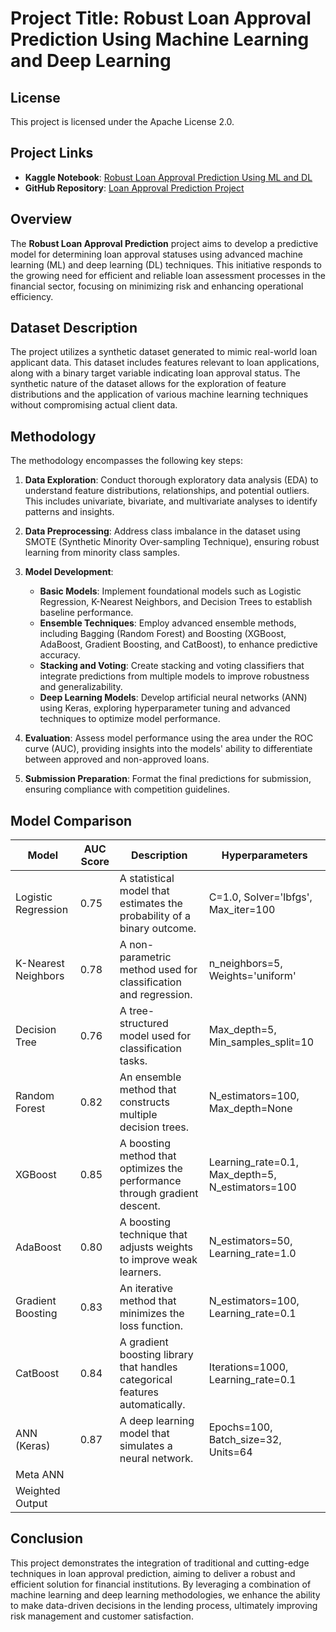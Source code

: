 # Project Title: Robust Loan Approval Prediction Using Machine Learning and Deep Learning

## License
This project is licensed under the Apache License 2.0.

## Project Links
- **Kaggle Notebook**: [Robust Loan Approval Prediction Using ML and DL](https://www.kaggle.com/code/shuvendupritam/robust-loan-approval-prediction-using-ml-and-dl)
- **GitHub Repository**: [Loan Approval Prediction Project](https://github.com/SPritamDas/Portfolio-Projects/blob/main/Loan%20Approval%20Prediction/robust-loan-approval-prediction-using-ml-and-dl.ipynb)

## Overview
The **Robust Loan Approval Prediction** project aims to develop a predictive model for determining loan approval statuses using advanced machine learning (ML) and deep learning (DL) techniques. This initiative responds to the growing need for efficient and reliable loan assessment processes in the financial sector, focusing on minimizing risk and enhancing operational efficiency.

## Dataset Description
The project utilizes a synthetic dataset generated to mimic real-world loan applicant data. This dataset includes features relevant to loan applications, along with a binary target variable indicating loan approval status. The synthetic nature of the dataset allows for the exploration of feature distributions and the application of various machine learning techniques without compromising actual client data.

## Methodology
The methodology encompasses the following key steps:

1. **Data Exploration**: Conduct thorough exploratory data analysis (EDA) to understand feature distributions, relationships, and potential outliers. This includes univariate, bivariate, and multivariate analyses to identify patterns and insights.

2. **Data Preprocessing**: Address class imbalance in the dataset using SMOTE (Synthetic Minority Over-sampling Technique), ensuring robust learning from minority class samples.

3. **Model Development**:
   - **Basic Models**: Implement foundational models such as Logistic Regression, K-Nearest Neighbors, and Decision Trees to establish baseline performance.
   - **Ensemble Techniques**: Employ advanced ensemble methods, including Bagging (Random Forest) and Boosting (XGBoost, AdaBoost, Gradient Boosting, and CatBoost), to enhance predictive accuracy.
   - **Stacking and Voting**: Create stacking and voting classifiers that integrate predictions from multiple models to improve robustness and generalizability.
   - **Deep Learning Models**: Develop artificial neural networks (ANN) using Keras, exploring hyperparameter tuning and advanced techniques to optimize model performance.

4. **Evaluation**: Assess model performance using the area under the ROC curve (AUC), providing insights into the models' ability to differentiate between approved and non-approved loans.

5. **Submission Preparation**: Format the final predictions for submission, ensuring compliance with competition guidelines.

## Model Comparison

| Model                | AUC Score | Description                                     | Hyperparameters                           |
|----------------------|-----------|-------------------------------------------------|-------------------------------------------|
| Logistic Regression   | 0.75      | A statistical model that estimates the probability of a binary outcome. | C=1.0, Solver='lbfgs', Max_iter=100    |
| K-Nearest Neighbors   | 0.78      | A non-parametric method used for classification and regression. | n_neighbors=5, Weights='uniform'        |
| Decision Tree         | 0.76      | A tree-structured model used for classification tasks. | Max_depth=5, Min_samples_split=10      |
| Random Forest         | 0.82      | An ensemble method that constructs multiple decision trees. | N_estimators=100, Max_depth=None       |
| XGBoost              | 0.85      | A boosting method that optimizes the performance through gradient descent. | Learning_rate=0.1, Max_depth=5, N_estimators=100 |
| AdaBoost             | 0.80      | A boosting technique that adjusts weights to improve weak learners. | N_estimators=50, Learning_rate=1.0     |
| Gradient Boosting    | 0.83      | An iterative method that minimizes the loss function. | N_estimators=100, Learning_rate=0.1    |
| CatBoost             | 0.84      | A gradient boosting library that handles categorical features automatically. | Iterations=1000, Learning_rate=0.1      |
| ANN (Keras)          | 0.87      | A deep learning model that simulates a neural network. | Epochs=100, Batch_size=32, Units=64     |
| Meta ANN | | | |
| Weighted Output | | | |


## Conclusion
This project demonstrates the integration of traditional and cutting-edge techniques in loan approval prediction, aiming to deliver a robust and efficient solution for financial institutions. By leveraging a combination of machine learning and deep learning methodologies, we enhance the ability to make data-driven decisions in the lending process, ultimately improving risk management and customer satisfaction.

